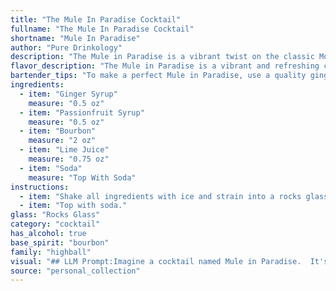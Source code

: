 ```yaml
---
title: "The Mule In Paradise Cocktail"
fullname: "The Mule In Paradise Cocktail"
shortname: "Mule In Paradise"
author: "Pure Drinkology"
description: "The Mule in Paradise is a vibrant twist on the classic Moscow Mule, a cocktail family known for its refreshing ginger kick.  This tropical adaptation, with passionfruit's sweetness and bourbon's warmth, offers a playful, modern take on the original, born in the 1940s. "
flavor_description: "The Mule in Paradise is a vibrant and refreshing cocktail with a sweet and tangy profile. The passionfruit syrup provides a tropical sweetness balanced by the tartness of the lime juice and the spicy kick of ginger syrup. Bourbon adds a warm and smoky complexity, while the soda provides a crisp and bubbly finish.  It's a perfect combination of sweet, sour, spicy, and refreshing, making it a delightful summer drink. "
bartender_tips: "To make a perfect Mule in Paradise, use a quality ginger syrup with a strong ginger flavor and a fresh passionfruit syrup for a vibrant sweetness. Don't skimp on the lime juice, as it balances the sweetness and adds a tart edge. Shake hard with ice for a frothy, chilled result. Top with soda, not club soda, for a gentle fizz. Garnish with a passionfruit wheel for a visually appealing touch.  "
ingredients:
  - item: "Ginger Syrup"
    measure: "0.5 oz"
  - item: "Passionfruit Syrup"
    measure: "0.5 oz"
  - item: "Bourbon"
    measure: "2 oz"
  - item: "Lime Juice"
    measure: "0.75 oz"
  - item: "Soda"
    measure: "Top With Soda"
instructions:
  - item: "Shake all ingredients with ice and strain into a rocks glass."
  - item: "Top with soda."
glass: "Rocks Glass"
category: "cocktail"
has_alcohol: true
base_spirit: "bourbon"
family: "highball"
visual: "## LLM Prompt:Imagine a cocktail named Mule in Paradise.  It's a vibrant mix of **ginger syrup**, **passionfruit syrup**, **bourbon**, **lime juice**, and topped with **soda**. Describe the appearance of this cocktail in detail, focusing on:* **Color:** What are the primary and secondary hues? Is it vibrant and bright, or more muted and subtle? * **Clarity:** Is it crystal clear, slightly cloudy, or a layered drink with distinct bands of color? * **Texture:** Is it smooth and silky, or does it have a distinct fizz or bubbles?* **Garnish:**  What would be the perfect garnish for this cocktail?  **Consider your audience:**  Imagine you are describing this cocktail to someone who has never seen it before.  What details would help them understand the drink's appearance?  **Output:**  Please describe the Mule in Paradise in a concise and evocative way, using descriptive language to capture its visual appeal. "
source: "personal_collection"
---
```


